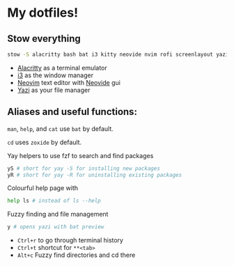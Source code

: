 # My dotfiles!

## Stow everything
```bash
stow -S alacritty bash bat i3 kitty neovide nvim rofi screenlayout yazi --target="$HOME"
```

- [Alacritty](https://alacritty.org/) as a terminal emulator
- [i3](https://i3wm.org/) as the window manager
- [Neovim](https://neovim.io/) text editor with [Neovide](https://neovide.dev/) gui
- [Yazi](https://yazi-rs.github.io/) as your file manager

## Aliases and useful functions:

`man`, `help`, and `cat` use `bat` by default.

`cd` uses `zoxide` by default.

Yay helpers to use fzf to search and find packages
```bash
yS # short for yay -S for installing new packages
yR # short for yay -R for uninstalling existing packages
```

Colourful help page with
```bash
help ls # instead of ls --help
```

Fuzzy finding and file management
```bash
y # opens yazi with bat preview
```

- `Ctrl+r` to go through terminal history
- `Ctrl+t` shortcut for `**<tab>`
- `Alt+c` Fuzzy find directories and cd there
